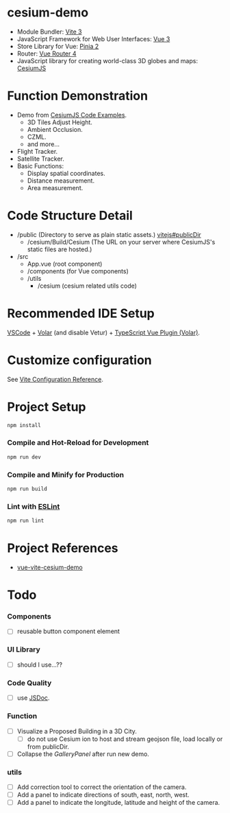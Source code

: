 # cesium-demo

- Module Bundler: [Vite 3](https://vitejs.dev/)
- JavaScript Framework for Web User Interfaces: [Vue 3](https://vuejs.org/)
- Store Library for Vue: [Pinia 2](https://pinia.vuejs.org/)
- Router: [Vue Router 4](https://router.vuejs.org/)
- JavaScript library for creating world-class 3D globes and maps: [CesiumJS](https://cesium.com/learn/cesiumjs-learn/)

# Function Demonstration

- Demo from [CesiumJS Code Examples](https://sandcastle.cesium.com/).
  - 3D Tiles Adjust Height.
  - Ambient Occlusion.
  - CZML.
  - and more...
- Flight Tracker.
- Satellite Tracker.
- Basic Functions:
  - Display spatial coordinates.
  - Distance measurement.
  - Area measurement.

# Code Structure Detail

- /public (Directory to serve as plain static assets.) [vitejs#publicDir](https://vitejs.dev/config/shared-options.html#publicdir)
  - /cesium/Build/Cesium (The URL on your server where CesiumJS's static files are hosted.)
- /src
  - App.vue (root component)
  - /components (for Vue components)
  - /utils
    - /cesium (cesium related utils code)

# Recommended IDE Setup

[VSCode](https://code.visualstudio.com/) + [Volar](https://marketplace.visualstudio.com/items?itemName=Vue.volar) (and disable Vetur) + [TypeScript Vue Plugin (Volar)](https://marketplace.visualstudio.com/items?itemName=Vue.vscode-typescript-vue-plugin).

# Customize configuration

See [Vite Configuration Reference](https://vitejs.dev/config/).

# Project Setup

```sh
npm install
```

### Compile and Hot-Reload for Development

```sh
npm run dev
```

### Compile and Minify for Production

```sh
npm run build
```

### Lint with [ESLint](https://eslint.org/)

```sh
npm run lint
```

# Project References

- [vue-vite-cesium-demo](https://github.com/lihanqiang/vue-vite-cesium-demo)

# Todo

### Components

- [ ] reusable button component element

### UI Library

- [ ] should I use...??


### Code Quality

- [ ] use [JSDoc](https://jsdoc.app/).

### Function
- [ ] Visualize a Proposed Building in a 3D City.
	- [ ] do not use Cesium ion to host and stream geojson file, load locally or from publicDir.
- [ ]  Collapse the *GalleryPanel* after run new demo.

### utils

- [ ] Add correction tool to correct the orientation of the camera.
- [ ] Add a panel to indicate directions of south, east, north, west.
- [ ] Add a panel to indicate the longitude, latitude and height of the camera.